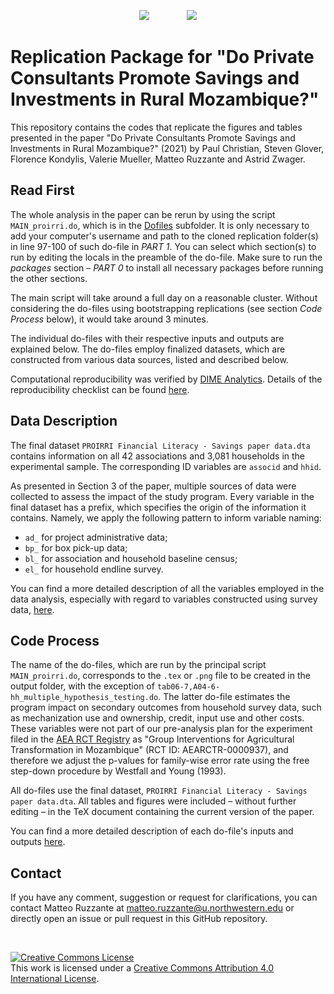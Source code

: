 
<p align="center">
	<img src="https://github.com/dime-worldbank/moz-proirri-savings/raw/master/img/WB_logo.png?raw=true")>
	&nbsp;&nbsp;&nbsp;&nbsp;&nbsp;&nbsp;&nbsp;&nbsp;&nbsp;&nbsp;&nbsp;&nbsp;&nbsp;
	<img src="https://github.com/dime-worldbank/moz-proirri-savings/raw/master/img/i2i.png?raw=true")
</p>

# Replication Package for "Do Private Consultants Promote Savings and Investments in Rural Mozambique?"

This repository contains the codes that replicate the figures and tables presented in the paper "Do Private Consultants Promote Savings and Investments in Rural Mozambique?" (2021) by Paul Christian, Steven Glover, Florence Kondylis, Valerie Mueller, Matteo Ruzzante and Astrid Zwager.

## Read First
The whole analysis in the paper can be rerun by using the script `MAIN_proirri.do`, which is in the [Dofiles](https://github.com/dime-worldbank/moz-proirri-savings/tree/master/DataWork/Dofiles) subfolder. It is only necessary to add your computer's username and path to the cloned replication folder(s) in line 97-100 of such do-file in *PART 1*.
You can select which section(s) to run by editing the locals in the preamble of the do-file. Make sure to run the *packages* section &ndash; *PART 0* to install all necessary packages before running the other sections.

The main script will take around a full day on a reasonable cluster. Without considering the do-files using bootstrapping replications (see section *Code Process* below), it would take around 3 minutes.

The individual do-files with their respective inputs and outputs are explained below.
The do-files employ finalized datasets, which are constructed from various data sources, listed and described below.

Computational reproducibility was verified by [DIME Analytics](https://worldbank.github.io/dimeanalytics/code-review/). Details of the reproducibility checklist can be found [here](https://github.com/dime-worldbank/moz-proirri-savings/tree/master/PROIRRI_Savings_Reproducibility_Checks.pdf).


## Data Description
The final dataset `PROIRRI Financial Literacy - Savings paper data.dta` contains information on all 42 associations and 3,081 households in the experimental sample.
The corresponding ID variables are `associd` and `hhid`.

As presented in Section 3 of the paper, multiple sources of data were collected to assess the impact of the study program.
Every variable in the final dataset has a prefix, which specifies the origin of the information it contains.
Namely, we apply the following pattern to inform variable naming:
- `ad_` for project administrative data;
- `bp_` for box pick-up data;
- `bl_` for association and household baseline census;
- `el_` for household endline survey.

You can find a more detailed description of all the variables employed in the data analysis, especially with regard to variables constructed using survey data, [here](https://github.com/dime-worldbank/moz-proirri-savings/tree/master/DataWork/Documentation).


##  Code Process
The name of the do-files, which are run by the principal script `MAIN_proirri.do`, corresponds to the `.tex` or `.png` file to be created in the output folder, with the exception of `tab06-7,A04-6-hh_multiple_hypothesis_testing.do`.
The latter do-file estimates the program impact on secondary outcomes from household survey data, such as mechanization use and ownership, credit, input use and other costs. These variables were not part of our pre-analysis plan for the experiment filed in the [AEA RCT Registry](https://www.socialscienceregistry.org/trials/937) as "Group Interventions for Agricultural Transformation in Mozambique" (RCT ID: AEARCTR-0000937), and therefore we adjust the p-values for family-wise error rate using the free step-down procedure by Westfall and Young (1993).

All do-files use the final dataset, `PROIRRI Financial Literacy - Savings paper data.dta`.
All tables and figures were included &ndash; without further editing &ndash; in the TeX document containing the current version of the paper.

You can find a more detailed description of each do-file's inputs and outputs [here](https://github.com/dime-worldbank/moz-proirri-savings/tree/master/DataWork/Dofiles).

## Contact
If you have any comment, suggestion or request for clarifications, you can contact Matteo Ruzzante at <a href="mailto:matteo.ruzzante@u.northwestern.edu">matteo.ruzzante@u.northwestern.edu</a> or directly open an issue or pull request in this GitHub repository.</p>

&nbsp;

<a rel="license" href="http://creativecommons.org/licenses/by/4.0/"><img alt="Creative Commons License" style="border-width:0" src="https://i.creativecommons.org/l/by/4.0/88x31.png" /></a><br />This work is licensed under a <a rel="license" href="http://creativecommons.org/licenses/by/4.0/">Creative Commons Attribution 4.0 International License</a>.
